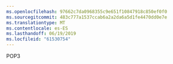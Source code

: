 ```yaml
---
ms.openlocfilehash: 97662c7da0968355c9e651f10847918c850ef0f0
ms.sourcegitcommit: 483c777a1537ccab6a2a2da6a5d1fe4470dd0e7e
ms.translationtype: MT
ms.contentlocale: es-ES
ms.lasthandoff: 06/19/2019
ms.locfileid: "61530754"
---
```

POP3